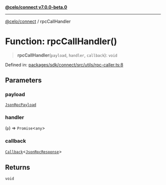 [**@celo/connect v7.0.0-beta.0**](../README.md)

***

[@celo/connect](../globals.md) / rpcCallHandler

# Function: rpcCallHandler()

> **rpcCallHandler**(`payload`, `handler`, `callback`): `void`

Defined in: [packages/sdk/connect/src/utils/rpc-caller.ts:8](https://github.com/celo-org/developer-tooling/blob/master/packages/sdk/connect/src/utils/rpc-caller.ts#L8)

## Parameters

### payload

[`JsonRpcPayload`](../interfaces/JsonRpcPayload.md)

### handler

(`p`) => `Promise`\<`any`\>

### callback

[`Callback`](../type-aliases/Callback.md)\<[`JsonRpcResponse`](../interfaces/JsonRpcResponse.md)\>

## Returns

`void`
